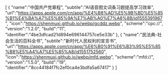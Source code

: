 [
    {
        "name":"中国共产党章程",
        "subtile":"AI语音图文词条习题提高学习效率",
        "url":"https://apps.apple.com/cn/app/%E4%B8%AD%E5%9B%BD%E5%85%B1%E4%BA%A7%E5%85%9A%E7%AB%A0%E7%A8%8B/id1555391967",
        "icon":"https://shenmuxi.github.io/webp/gcddz.webp",
        "scheme":"cpc://",
        "version":"1.2.0",
        "build":"11",
        "identifier":"4be3dfcad21d894e696144757ce5e33b"
    },
    {
        "name":"民法典-社会生活的百科全书",
        "subtile":"新时代人民权利的宣言书",
        "url":"https://apps.apple.com/cn/app/%E6%B0%91%E6%B3%95%E5%85%B8%E5%A4%A7%E5%85%A8/id1551752560",
        "icon":"https://shenmuxi.github.io/webp/mfd.webp",
        "scheme":"mfd://",
        "version":"1.5.0",
        "build":"19",
        "identifier":"8cc44184f7fc2ef0ca4e3bdfa5a67417"
    }
]
